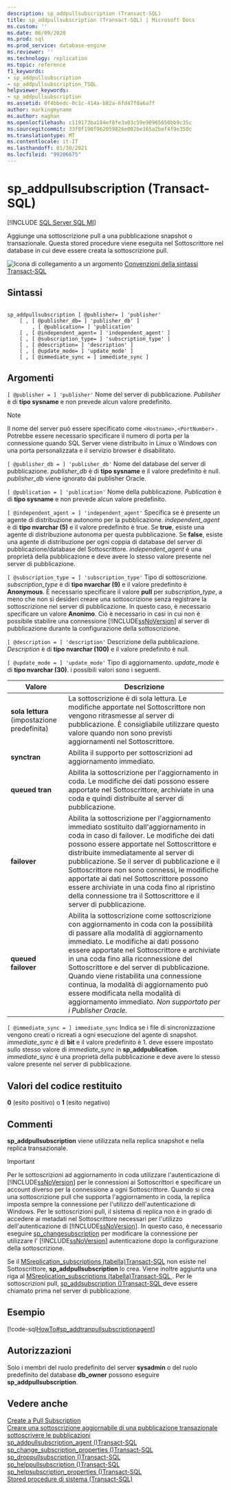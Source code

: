 ```yaml
---
description: sp_addpullsubscription (Transact-SQL)
title: sp_addpullsubscription (Transact-SQL) | Microsoft Docs
ms.custom: ''
ms.date: 06/09/2020
ms.prod: sql
ms.prod_service: database-engine
ms.reviewer: ''
ms.technology: replication
ms.topic: reference
f1_keywords:
- sp_addpullsubscription
- sp_addpullsubscription_TSQL
helpviewer_keywords:
- sp_addpullsubscription
ms.assetid: 0f4bbedc-0c1c-414a-b82a-6fd47f0a6a7f
author: markingmyname
ms.author: maghan
ms.openlocfilehash: c119173ba184ef8fe3a03c59e90965650bb9c35c
ms.sourcegitcommit: 33f0f190f962059826e002be165a2bef4f9e350c
ms.translationtype: MT
ms.contentlocale: it-IT
ms.lasthandoff: 01/30/2021
ms.locfileid: "99206675"
---
```

# <a name="sp_addpullsubscription-transact-sql"></a>sp_addpullsubscription (Transact-SQL)
[!INCLUDE [SQL Server SQL MI](../../includes/applies-to-version/sql-asdbmi.md)]

  Aggiunge una sottoscrizione pull a una pubblicazione snapshot o transazionale. Questa stored procedure viene eseguita nel Sottoscrittore nel database in cui deve essere creata la sottoscrizione pull.  
  
 ![Icona di collegamento a un argomento](../../database-engine/configure-windows/media/topic-link.gif "Icona di collegamento a un argomento") [Convenzioni della sintassi Transact-SQL](../../t-sql/language-elements/transact-sql-syntax-conventions-transact-sql.md)  
  
## <a name="syntax"></a>Sintassi  
  
```  
  
sp_addpullsubscription [ @publisher= ] 'publisher'  
    [ , [ @publisher_db= ] 'publisher_db' ]  
        , [ @publication= ] 'publication'  
    [ , [ @independent_agent= ] 'independent_agent' ]  
    [ , [ @subscription_type= ] 'subscription_type' ]  
    [ , [ @description= ] 'description' ]  
    [ , [ @update_mode= ] 'update_mode' ]  
    [ , [ @immediate_sync = ] immediate_sync ]  
```  
  
## <a name="arguments"></a>Argomenti  
`[ @publisher = ] 'publisher'` Nome del server di pubblicazione. *Publisher* è di **tipo sysname** e non prevede alcun valore predefinito.  

> [!NOTE]
> Il nome del server può essere specificato come `<Hostname>,<PortNumber>` . Potrebbe essere necessario specificare il numero di porta per la connessione quando SQL Server viene distribuito in Linux o Windows con una porta personalizzata e il servizio browser è disabilitato.
  
`[ @publisher_db = ] 'publisher_db'` Nome del database del server di pubblicazione. *publisher_db* è di **tipo sysname** e il valore predefinito è null. *publisher_db* viene ignorato dai publisher Oracle.  
  
`[ @publication = ] 'publication'` Nome della pubblicazione. *Publication* è di **tipo sysname** e non prevede alcun valore predefinito.  
  
`[ @independent_agent = ] 'independent_agent'` Specifica se è presente un agente di distribuzione autonomo per la pubblicazione. *independent_agent* è di **tipo nvarchar (5)** e il valore predefinito è true. Se **true**, esiste una agente di distribuzione autonoma per questa pubblicazione. Se **false**, esiste una agente di distribuzione per ogni coppia di database del server di pubblicazione/database del Sottoscrittore. *independent_agent* è una proprietà della pubblicazione e deve avere lo stesso valore presente nel server di pubblicazione.  
  
`[ @subscription_type = ] 'subscription_type'` Tipo di sottoscrizione. *subscription_type* è di **tipo nvarchar (9)** e il valore predefinito è **Anonymous**. È necessario specificare il valore **pull** per *subscription_type*, a meno che non si desideri creare una sottoscrizione senza registrare la sottoscrizione nel server di pubblicazione. In questo caso, è necessario specificare un valore **Anonimo**. Ciò è necessario in casi in cui non è possibile stabilire una connessione [!INCLUDE[ssNoVersion](../../includes/ssnoversion-md.md)] al server di pubblicazione durante la configurazione della sottoscrizione.  
  
`[ @description = ] 'description'` Descrizione della pubblicazione. *Description* è di **tipo nvarchar (100)** e il valore predefinito è null.  
  
`[ @update_mode = ] 'update_mode'` Tipo di aggiornamento. *update_mode* è di **tipo nvarchar (30)**. i possibili valori sono i seguenti.  
  
|Valore|Descrizione|  
|-----------|-----------------|  
|**sola lettura** (impostazione predefinita)|La sottoscrizione è di sola lettura. Le modifiche apportate nel Sottoscrittore non vengono ritrasmesse al server di pubblicazione. È consigliabile utilizzare questo valore quando non sono previsti aggiornamenti nel Sottoscrittore.|  
|**synctran**|Abilita il supporto per sottoscrizioni ad aggiornamento immediato.|  
|**queued tran**|Abilita la sottoscrizione per l'aggiornamento in coda. Le modifiche dei dati possono essere apportate nel Sottoscrittore, archiviate in una coda e quindi distribuite al server di pubblicazione.|  
|**failover**|Abilita la sottoscrizione per l'aggiornamento immediato sostituito dall'aggiornamento in coda in caso di failover. Le modifiche dei dati possono essere apportate nel Sottoscrittore e distribuite immediatamente al server di pubblicazione. Se il server di pubblicazione e il Sottoscrittore non sono connessi, le modifiche apportate ai dati nel Sottoscrittore possono essere archiviate in una coda fino al ripristino della connessione tra il Sottoscrittore e il server di pubblicazione.|  
|**queued failover**|Abilita la sottoscrizione come sottoscrizione con aggiornamento in coda con la possibilità di passare alla modalità di aggiornamento immediato. Le modifiche ai dati possono essere apportate nel Sottoscrittore e archiviate in una coda fino alla riconnessione del Sottoscrittore e del server di pubblicazione. Quando viene ristabilita una connessione continua, la modalità di aggiornamento può essere modificata nella modalità di aggiornamento immediato. *Non supportato per i Publisher Oracle*.|  
  
`[ @immediate_sync = ] immediate_sync` Indica se i file di sincronizzazione vengono creati o ricreati a ogni esecuzione del agente di snapshot. *immediate_sync* è di **bit** e il valore predefinito è 1. deve essere impostato sullo stesso valore di *immediate_sync* in **sp_addpublication**. *immediate_sync* è una proprietà della pubblicazione e deve avere lo stesso valore presente nel server di pubblicazione.  
  
## <a name="return-code-values"></a>Valori del codice restituito  
 **0** (esito positivo) o **1** (esito negativo)  
  
## <a name="remarks"></a>Commenti  
 **sp_addpullsubscription** viene utilizzata nella replica snapshot e nella replica transazionale.  
  
> [!IMPORTANT]  
>  Per le sottoscrizioni ad aggiornamento in coda utilizzare l'autenticazione di [!INCLUDE[ssNoVersion](../../includes/ssnoversion-md.md)] per le connessioni ai Sottoscrittori e specificare un account diverso per la connessione a ogni Sottoscrittore. Quando si crea una sottoscrizione pull che supporta l'aggiornamento in coda, la replica imposta sempre la connessione per l'utilizzo dell'autenticazione di Windows. Per le sottoscrizioni pull, il sistema di replica non è in grado di accedere ai metadati nel Sottoscrittore necessari per l'utilizzo dell'autenticazione di [!INCLUDE[ssNoVersion](../../includes/ssnoversion-md.md)]. In questo caso, è necessario eseguire [sp_changesubscription](../../relational-databases/system-stored-procedures/sp-changesubscription-transact-sql.md) per modificare la connessione per utilizzare l' [!INCLUDE[ssNoVersion](../../includes/ssnoversion-md.md)] autenticazione dopo la configurazione della sottoscrizione.  
  
 Se il [MSreplication_subscriptions &#40;tabella&#41;Transact-SQL](../../relational-databases/system-tables/msreplication-subscriptions-transact-sql.md) non esiste nel Sottoscrittore, **sp_addpullsubscription** lo crea. Viene inoltre aggiunta una riga al [MSreplication_subscriptions &#40;tabella&#41;Transact-SQL ](../../relational-databases/system-tables/msreplication-subscriptions-transact-sql.md) . Per le sottoscrizioni pull, [sp_addsubscription &#40;&#41;Transact-SQL ](../../relational-databases/system-stored-procedures/sp-addsubscription-transact-sql.md) deve essere chiamato prima nel server di pubblicazione.  
  
## <a name="example"></a>Esempio  
 [!code-sql[HowTo#sp_addtranpullsubscriptionagent](../../relational-databases/replication/codesnippet/tsql/sp-addpullsubscription-t_1.sql)]  
  
## <a name="permissions"></a>Autorizzazioni  
 Solo i membri del ruolo predefinito del server **sysadmin** o del ruolo predefinito del database **db_owner** possono eseguire **sp_addpullsubscription**.  
  
## <a name="see-also"></a>Vedere anche  
 [Create a Pull Subscription](../../relational-databases/replication/create-a-pull-subscription.md)   
 [Creare una sottoscrizione aggiornabile di una pubblicazione transazionale](../../relational-databases/replication/publish/create-an-updatable-subscription-to-a-transactional-publication.md) [sottoscrivere le pubblicazioni](../../relational-databases/replication/subscribe-to-publications.md)   
 [sp_addpullsubscription_agent &#40;&#41;Transact-SQL ](../../relational-databases/system-stored-procedures/sp-addpullsubscription-agent-transact-sql.md)   
 [sp_change_subscription_properties &#40;&#41;Transact-SQL ](../../relational-databases/system-stored-procedures/sp-change-subscription-properties-transact-sql.md)   
 [sp_droppullsubscription &#40;&#41;Transact-SQL ](../../relational-databases/system-stored-procedures/sp-droppullsubscription-transact-sql.md)   
 [sp_helppullsubscription &#40;&#41;Transact-SQL ](../../relational-databases/system-stored-procedures/sp-helppullsubscription-transact-sql.md)   
 [sp_helpsubscription_properties &#40;&#41;Transact-SQL ](../../relational-databases/system-stored-procedures/sp-helpsubscription-properties-transact-sql.md)   
 [Stored procedure di sistema &#40;Transact-SQL&#41;](../../relational-databases/system-stored-procedures/system-stored-procedures-transact-sql.md)  
  
  
